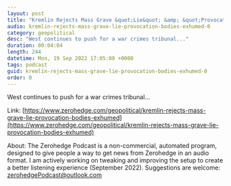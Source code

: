 ```yaml
---
layout: post
title: "Kremlin Rejects Mass Grave &quot;Lie&quot; &amp; &quot;Provocation&quot; As Bodies Exhumed"
audio: kremlin-rejects-mass-grave-lie-provocation-bodies-exhumed-0
category: geopolitical
desc: "West continues to push for a war crimes tribunal..."
duration: 00:04:04
length: 244
datetime: Mon, 19 Sep 2022 17:05:00 +0000
tags: podcast
guid: kremlin-rejects-mass-grave-lie-provocation-bodies-exhumed-0
order: 0
---
```

West continues to push for a war crimes tribunal...

Link: [https://www.zerohedge.com/geopolitical/kremlin-rejects-mass-grave-lie-provocation-bodies-exhumed](https://www.zerohedge.com/geopolitical/kremlin-rejects-mass-grave-lie-provocation-bodies-exhumed)

About: The Zerohedge Podcast is a non-commercial, automated program, designed to give people a way to get news from Zerohedge in an audio format.  I am actively working on tweaking and improving the setup to create a better listening experience (September 2022).  Suggestions are welcome: [zerohedgePodcast@outlook.com](mailto:zerohedgePodcast@outlook.com)